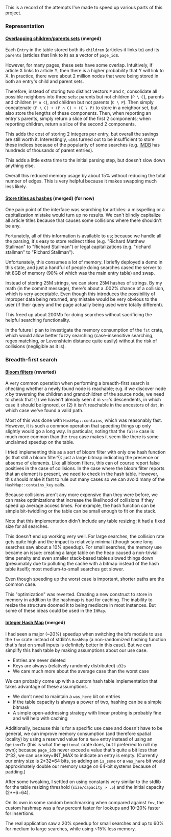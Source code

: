 
This is a record of the attempts I've made to speed up various parts of this project.

### Representation

#### [Overlapping children/parents sets](56c4de9) (merged)

Each `Entry` in the table stored both its `children` (articles it links to) and its `parents` (articles that link to it) as a vector of `page_id`s. 

However, for many pages, these sets have some overlap. Intuitively, if article X links to article Y, then there is a higher probability that Y will link to X. In practice, there were about 2 million nodes that were being stored in both an entry's child and parent sets.

Therefore, instead of storing two distinct vectors `P` and `C`, consolidate all possible neighbors into three sets: parents but not children (`P \ C`), parents and children (`P ∩ C`), and children but not parents (`C \ P`). Then simply concatenate `(P \ C) + (P ∩ C) + (C \ P)` to store in a neighbor set, but also store the lengths of these components. Then, when reporting an entry's parents, simply return a slice of the first 2 components; when reporting children, return a slice of the second 2 components.

This adds the cost of storing 2 integers per entry, but overall the savings are still worth it. Interestingly, `u16`s turned out to be insufficient to store these indices because of the popularity of some searches (e.g. [IMDB](https://en.wikipedia.org/wiki/IMDB) has hundreds of thousands of parent entries).

This adds a little extra time to the initial parsing step, but doesn't slow down anything else.

Overall this reduced memory usage by about 15% without reducing the total number of edges. This is very helpful because it makes swapping much less likely.


#### [Store titles as hashes](909ed8c) (merged) (for now)

One pain point of the interface was searching for articles: a misspelling or a capitalization mistake would turn up no results. We can't blindly capitalize all article titles because that causes some collisions where there shouldn't be any.

Fortunately, all of this information is available to us; because we handle all the parsing, it's easy to store redirect titles (e.g. "Richard Matthew Stallman" to "Richard Stallman") or legal capitalizations (e.g. "richard stallman" to "Richard Stallman").

Unfortunately, this consumes a lot of memory. I briefly deployed a demo in this state, and just a handful of people doing searches cased the server to hit 8GB of memory (90% of which was the main entry table) and swap.

Instead of storing 25M strings, we can store 25M hashes of strings. By my math (in the commit message), there's about a .002% chance of a collision, which is very acceptable. Even though this introduces the possibility of improper data being returned, any mistake would be very obvious to the user (if their query and the page actually being used were totally different).

This freed up about 200Mb for doing searches without sacrificing the helpful searching functionality. 

In the future I plan to investigate the memory consumption of the `fst` crate, which would allow better fuzzy searching (case-insensitive searching, regex matching, or Levenshtein distance quite easily) without the risk of collisions (negligible as it is).


### Breadth-first search

#### [Bloom filters](1a3f853) (reverted)

A very common operation when performing a breadth-first search is checking whether a newly found node is reachable; e.g. if we discover node *x* by traversing the children and grandchildren of the source node, we need to check that (1) we haven't already seen it in `src`'s descendents, in which case it should be ignored, or (2) it isn't reachable in the ancestors of `dst`, in which case we've found a valid path.

Most of this was done with `HashMap::contains`, which was reasonably fast. 
However, it is such a common operation that speeding things up only slightly would go a long way. 
In particular, noting that the `false` case is much more common than the `true` case makes it seem like there is some unclaimed speedup on the table.

I tried implementing this as a sort of bloom filter with only one hash function (is that still a bloom filter?): just a large bitmap indicating the presence or absense of elements. 
Like all bloom filters, this can of course report false positives in the case of collisions.
In the case where the bloom filter reports that an element is present, we need to check in the hash table.
However, this should make it fast to rule out many cases so we can avoid many of the `HashMap::contains_key` calls.

Because collisions aren't any more expensive than they were before, we can make optimizations that increase the likelihood of collisions if they speed up average access times. For example, the hash function can be simple bit-twiddling or the table can be small enough to fit on the stack.

Note that this implementation didn't include any table resizing; it had a fixed size for all searches.

This doesn't end up working very well. For large searches, the collision rate gets quite high and the impact is relatively minimal (though some long searches saw about a 10% speedup). 
For small searches, the memory use became an issue: creating a large table on the heap caused a non-trivial time penalty and even smaller stack-based tables slowed things down (presumably due to polluting the cache with a bitmap instead of the hash table itself); most medium-to-small searches got slower.

Even though speeding up the worst case is important, shorter paths are the common case. 

This "optimization" was reverted. Creating a new construct to store in memory in addition to the hashmap is bad for caching. The inability to resize the structure doomed it to being mediocre in most instances. But some of these ideas could be used in the `IHMap`.

#### [Integer Hash Map](5eae72a) (merged)

I had seen a major (~20%) speedup when switching the bfs module to use the `fnv` crate instead of stdlib's `HashMap` (a non-randomized hashing function that's fast on small inputs is definitely better in this case). 
But we can simplify this hash table by making assumptions about our use case.

* Entries are never deleted
* Keys are always (relatively randomly distributed) `u32`s
* We care much more about the average case than the worst case

We can probably come up with a custom hash table implementation that takes advantage of these assumptions.

* We don't need to maintain a `was_here` bit on entries
* If the table capacity is always a power of two, hashing can be a simple bitmask
* A simple open-addressing strategy with linear probing is probably fine and will help with caching

Additionally, because this is for a specific use case and doesn't have to be general, we can improve memory consumption (and therefore spatial locality) by using a reserved value for a `None` entry instead of using an `Option<T>` (this is what the `optional` crate does, but I preferred to roll my own); because `page_id`s never exceed a value that's quite a bit less than 2^32, we can use key=INT\_MAX to indicate an entry is empty. (Currently our entry size is 2*32=64 bits, so adding an `is_some` or a `was_here` bit would approximately double our memory usage on 64-bit systems because of padding.) 

After some tweaking, I settled on using constants very similar to the stdlib for the table resizing threshold (`size/capacity > .5`) and the initial capacity (2**6=64).

On its own in some random benchmarking when compared against `fnv`, the custom hashmap was a few percent faster for lookups and 10-20% faster for insertions.

The real application saw a 20% speedup for small searches and up to 60% for medium to large searches, while using ~15% less memory.




